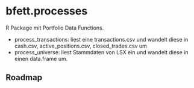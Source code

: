 # bfett.processes

R Package mit Portfolio Data Functions.

- process_transactions: liest eine transactions.csv und wandelt diese in cash.csv, active_positions.csv, closed_trades.csv um
- process_universe: liest Stammdaten von LSX ein und wandelt diese in einen data.frame um.

## Roadmap

